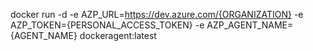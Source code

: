 docker run -d -e AZP_URL=https://dev.azure.com/{ORGANIZATION} -e AZP_TOKEN={PERSONAL_ACCESS_TOKEN} -e AZP_AGENT_NAME={AGENT_NAME} dockeragent:latest